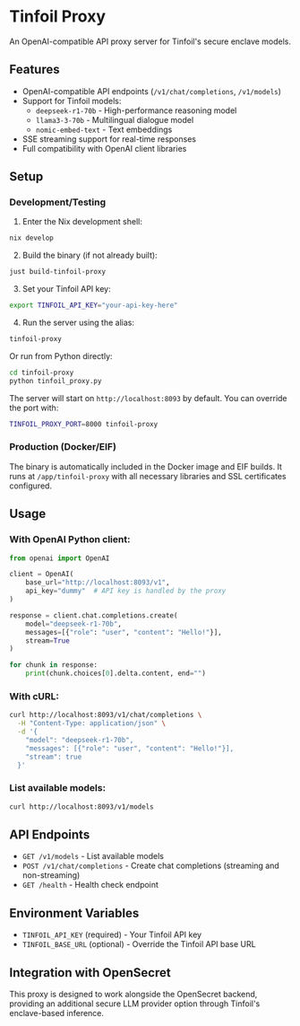 # Tinfoil Proxy

An OpenAI-compatible API proxy server for Tinfoil's secure enclave models.

## Features

- OpenAI-compatible API endpoints (`/v1/chat/completions`, `/v1/models`)
- Support for Tinfoil models:
  - `deepseek-r1-70b` - High-performance reasoning model
  - `llama3-3-70b` - Multilingual dialogue model
  - `nomic-embed-text` - Text embeddings
- SSE streaming support for real-time responses
- Full compatibility with OpenAI client libraries

## Setup

### Development/Testing

1. Enter the Nix development shell:
```bash
nix develop
```

2. Build the binary (if not already built):
```bash
just build-tinfoil-proxy
```

3. Set your Tinfoil API key:
```bash
export TINFOIL_API_KEY="your-api-key-here"
```

4. Run the server using the alias:
```bash
tinfoil-proxy
```

Or run from Python directly:
```bash
cd tinfoil-proxy
python tinfoil_proxy.py
```

The server will start on `http://localhost:8093` by default. You can override the port with:
```bash
TINFOIL_PROXY_PORT=8000 tinfoil-proxy
```

### Production (Docker/EIF)

The binary is automatically included in the Docker image and EIF builds. It runs at `/app/tinfoil-proxy` with all necessary libraries and SSL certificates configured.

## Usage

### With OpenAI Python client:

```python
from openai import OpenAI

client = OpenAI(
    base_url="http://localhost:8093/v1",
    api_key="dummy"  # API key is handled by the proxy
)

response = client.chat.completions.create(
    model="deepseek-r1-70b",
    messages=[{"role": "user", "content": "Hello!"}],
    stream=True
)

for chunk in response:
    print(chunk.choices[0].delta.content, end="")
```

### With cURL:

```bash
curl http://localhost:8093/v1/chat/completions \
  -H "Content-Type: application/json" \
  -d '{
    "model": "deepseek-r1-70b",
    "messages": [{"role": "user", "content": "Hello!"}],
    "stream": true
  }'
```

### List available models:

```bash
curl http://localhost:8093/v1/models
```

## API Endpoints

- `GET /v1/models` - List available models
- `POST /v1/chat/completions` - Create chat completions (streaming and non-streaming)
- `GET /health` - Health check endpoint

## Environment Variables

- `TINFOIL_API_KEY` (required) - Your Tinfoil API key
- `TINFOIL_BASE_URL` (optional) - Override the Tinfoil API base URL

## Integration with OpenSecret

This proxy is designed to work alongside the OpenSecret backend, providing an additional secure LLM provider option through Tinfoil's enclave-based inference.